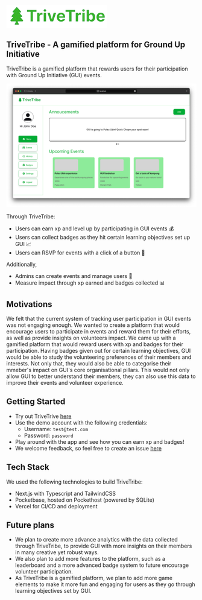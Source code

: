 ![TriveTribeLogo](/public/trivetribe.png)
## TriveTribe - A gamified platform for Ground Up Initiative
TriveTribe is a gamified platform that rewards users for their participation with Ground Up Initiative (GUI) events. 

![TriveTribe](/public/landingPage.png)

Through TriveTribe:

- Users can earn xp and level up by participating in GUI events 💰 
- Users can collect badges as they hit certain learning objectives set up GUI 📈
- Users can RSVP for events with a click of a button 🙋

Additionally, 

- Admins can create events and manage users 📅
- Measure impact through xp earned and badges collected 📊

## Motivations
We felt that the current system of tracking user participation in GUI events was not engaging enough. We wanted to create a platform that would encourage users to participate in events and reward them for their efforts, as well as provide insights on volunteers impact. We came up with a gamified platform that would reward users with xp and badges for their participation. Having badges given out for certain learning objectives, GUI would be able to study the volunteering preferences of their members and interests. Not only that, they would also be able to categorise their mmeber's impact on GUI's core organisational pillars. This would not only allow GUI to better understand their members, they can also use this data to improve their events and volunteer experience.

## Getting Started
- Try out TriveTrive [here](trivetribe.vercel.app)
- Use the demo account with the following credentials:
  - Username: `test@test.com`
  - Password: `password`
- Play around with the app and see how you can earn xp and badges!
- We welcome feedback, so feel free to create an issue [here](https://github.com/TriveTribe/TriveTribe/issues)

## Tech Stack
We used the following technologies to build TriveTribe:
- Next.js with Typescript and TailwindCSS
- Pocketbase, hosted on Pockethost (powered by SQLite)
- Vercel for CI/CD and deployment

## Future plans
- We plan to create more advance analytics with the data collected through TriveTribe, to provide GUI with more insights on their members in many creative yet robust ways.
- We also plan to add more features to the platform, such as a leaderboard and a more advanced badge system to future encourage volunteer participation.
- As TriveTribe is a gamified platform, we plan to add more game elements to make it more fun and engaging for users as they go through learning objectives set by GUI.
